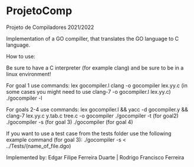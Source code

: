 # ProjetoComp
Projeto de Compiladores 2021/2022


Implementation of a GO compiller, that translates the GO language to C language. 


How to use:

Be sure to have a C interpreter (for example clang) and be sure to be in a linux environment!
 
For goal 1 use commands: lex gocompiler.l 
                         clang -o gocompiler lex.yy.c (in some cases you might need to use clang-7 -o gocompiler.l lex.yy.c)
                         ./gocompiler -l

For goals 2-4 use commands: lex gocompiler.l && yacc -d  gocompiler.y && clang-7 lex.yy.c y.tab.c tree.c -o gocompiler
                            ./gocompiler -t (for goal2) ./gocompiler -s (for goal 3) ./gocompiler  (for goal 4)

If you want to use a test case from the tests folder use the following example command (for goal 3): ./gocompiler -s < ../Tests/(name_of_file.dgo)







Implemented by: 
Edgar Filipe Ferreira Duarte |
Rodrigo Francisco Ferreira
